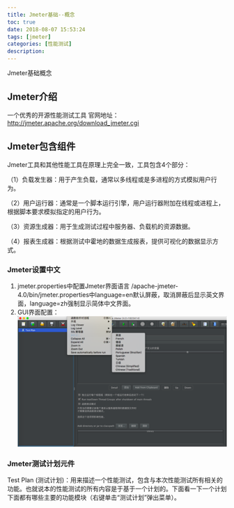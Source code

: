 ```yaml
---
title: Jmeter基础--概念
toc: true
date: 2018-08-07 15:53:24
tags: [jmeter]
categories: [性能测试]
description:
---
```

Jmeter基础概念
<!-- more -->
## Jmeter介绍
一个优秀的开源性能测试工具
官网地址：http://jmeter.apache.org/download_jmeter.cgi 

## Jmeter包含组件

Jmeter工具和其他性能工具在原理上完全一致，工具包含4个部分：

（1）负载发生器：用于产生负载，通常以多线程或是多进程的方式模拟用户行为。

（2）用户运行器：通常是一个脚本运行引擎，用户运行器附加在线程或进程上，根据脚本要求模拟指定的用户行为。

（3）资源生成器：用于生成测试过程中服务器、负载机的资源数据。

（4）报表生成器：根据测试中霍地的数据生成报表，提供可视化的数据显示方式。

### Jmeter设置中文
1. jmeter.properties中配置Jmeter界面语言
/apache-jmeter-4.0/bin/jmeter.properties中language=en默认屏蔽，取消屏蔽后显示英文界面，language=zh强制显示简体中文界面。
2. GUI界面配置：
![Jmeter语言选择](https://github.com/vwin/markdownpic/raw/master/hexo-blog/jmeter-lang.png)

### Jmeter测试计划元件
Test Plan (测试计划)：用来描述一个性能测试，包含与本次性能测试所有相关的功能。也就说本的性能测试的所有内容是于基于一个计划的。下面看一下一个计划下面都有哪些主要的功能模块（右键单击“测试计划”弹出菜单）。

